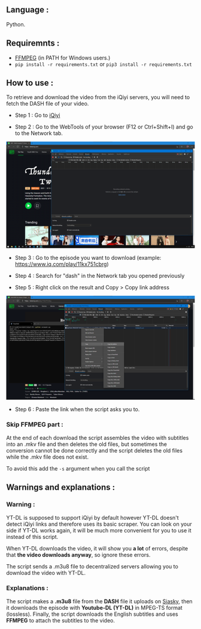 ## Language :
Python.

## Requiremnts : 
-  [FFMPEG](https://www.google.com/search?q=how+to+install+FFMPEG) (in PATH for Windows users.)
- `pip install -r requirements.txt` or `pip3 install -r requirements.txt`

## How to use :
To retrieve and download the video from the iQiyi servers, you will need to fetch the DASH file of your video.

- Step 1 : Go to [iQiyi](https://iq.com)

- Step 2 : Go to the WebTools of your browser (F12 or Ctrl+Shift+I) and go to the Network tab.

![Step 2 in picture](https://github.com/LLinoor/scripts/blob/main/iqiyi-dl/resources/1.png?raw=true)

- Step 3 : Go to the episode you want to download (example: https://www.iq.com/play/11kx751cbrg)

- Step 4 : Search for "dash" in the Network tab you opened previously

- Step 5 : Right click on the result and Copy > Copy link address

![Step 5 in picture](https://github.com/LLinoor/scripts/blob/main/iqiyi-dl/resources/2.png?raw=true)

- Step 6 : Paste the link when the script asks you to.

### Skip FFMPEG part : 

At the end of each download the script assembles the video with subtitles into an .mkv file and then deletes the old files, but sometimes the conversion cannot be done correctly and the script deletes the old files while the .mkv file does not exist.

To avoid this add the `-s` argument when you call the script

## Warnings and explanations :

### Warning :

YT-DL is supposed to support iQiyi by default however YT-DL doesn't detect iQiyi links and therefore uses its basic scraper. You can look on your side if YT-DL works again, it will be much more convenient for you to use it instead of this script.

When YT-DL downloads the video, it will show you **a lot** of errors, despite that **the video downloads anyway**, so ignore these errors.

The script sends a .m3u8 file to decentralized servers allowing you to download the video with YT-DL.

### Explanations : 

The script makes a **.m3u8** file from the **DASH** file it uploads on [Siasky](https://siasky.net/), then it downloads the episode with **Youtube-DL (YT-DL)** in MPEG-TS format (lossless). Finally, the script downloads the English subtitles and uses **FFMPEG** to attach the subtitles to the video.
